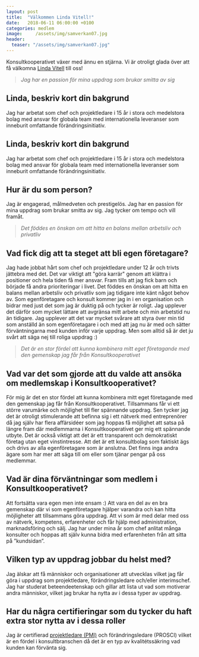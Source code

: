 ```yaml
---
layout: post
title:  "Välkommen Linda Vitell!"
date:   2018-06-11 06:00:00 +0100
categories: medlem
image:     /assets/img/samverkan07.jpg
header:
  teaser: "/assets/img/samverkan07.jpg"
---
```

Konsultkooperativet växer med ännu en stjärna. Vi är otroligt glada över att få välkomna [Linda Vitell](/cv/lindavitell) till oss!

> *Jag har en passion för mina uppdrag som brukar smitta av sig*

## Linda, beskriv kort din bakgrund
Jag har arbetat som chef och projektledare i 15 år i stora och medelstora bolag med ansvar för globala team med internationella leveranser som inneburit omfattande förändringsinitiativ.

## Linda, beskriv kort din bakgrund

Jag har arbetat som chef och projektledare i 15 år i stora och medelstora bolag med ansvar för globala team med internationella leveranser som inneburit omfattande förändringsinitiativ.

## Hur är du som person?

Jag är engagerad, målmedveten och prestigelös. Jag har en passion för mina uppdrag som brukar smitta av sig. Jag tycker om tempo och vill framåt.

> *Det föddes en önskan om att hitta en balans mellan arbetsliv och privatliv*

## Vad fick dig att ta steget att bli egen företagare?

Jag hade jobbat hårt som chef och projektledare under 12 år och trivts jättebra med det. Det var viktigt att "göra karrär" genom att klättra i positioner och hela tiden få mer ansvar. Fram tills att jag fick barn och började få andra prioriteringar i livet. Det föddes en önskan om att hitta en balans mellan arbetsliv och privatliv som jag tidigare inte känt något behov av. Som egenföretagare och konsult kommer jag in i en organisation och bidrar med just det som jag är duktig på och tycker är roligt. Jag upplever det därför som mycket lättare att avgränsa mitt arbete och min arbetstid nu än tidigare. Jag upplever att det var mycket svårare att styra över min tid som anställd än som egenföretagare i och med att jag nu är med och sätter förväntningarna med kunden inför varje uppdrag. Men som alltid så är det ju svårt att säga nej till roliga uppdrag :) 

> *Det är en stor fördel att kunna kombinera mitt eget företagande med den gemenskap jag får från Konsultkooperativet*

## Vad var det som gjorde att du valde att ansöka om medlemskap i Konsultkooperativet?

För mig är det en stor fördel att kunna kombinera mitt eget företagande med den gemenskap jag får från Konsultkooperativet. Tillsammans får vi ett större varumärke och möjlighet till fler spännande uppdrag. Sen tycker jag det är otroligt stimulerande att befinna sig i ett nätverk med entreprenörer då jag själv har flera affärsidéer som jag hoppas få möjlighet att satsa på längre fram där medlemmarna i Konsultkooperativet ger mig ett spännande utbyte. Det är också viktigt att det är ett transparent och demokratiskt företag utan eget vinstintresse. Att det är ett konsultbolag som faktiskt ägs och drivs av alla egenföretagare som är anslutna. Det finns inga andra ägare som har mer att säga till om eller som tjänar pengar på oss medlemmar.

## Vad är dina förväntningar som medlem i Konsultkooperativet?

Att fortsätta vara egen men inte ensam :) Att vara en del av en bra gemenskap där vi som egenföretagare hjälper varandra och kan hitta möjligheter att tillsammans göra uppdrag. Att vi som är med delar med oss av nätverk, kompetens, erfarenheter och får hjälp med administration, marknadsföring och sälj. Jag har under mina år som chef anlitat många konsulter och hoppas att själv kunna bidra med erfarenheten från att sitta på ”kundsidan”.

## Vilken typ av uppdrag jobbar du helst med?

Jag älskar att få människor och organisationer att utvecklas vilket jag får göra i uppdrag som projektledare, förändringsledare och/eller interimschef. Jag har studerat beteendeetenskap och gillar att lista ut vad som motiverar andra människor, vilket jag brukar ha nytta av i dessa typer av uppdrag.

## Har du några certifieringar som du tycker du haft extra stor nytta av i dessa roller

Jag är certifierad [projektledare (PMI)](/tag/pmp) och förändringsledare (PROSCI) vilket är en fördel i konsultbranschen då det är en typ av kvalitétssäkring vad kunden kan förvänta sig.
